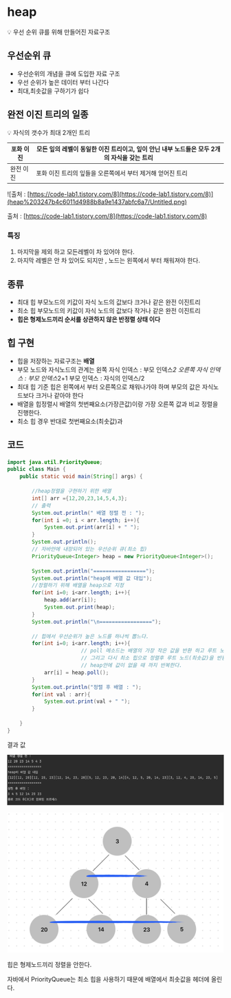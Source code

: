 # heap

<aside>
💡 우선 순위 큐를 위해 만들어진 자료구조

</aside>

## 우선순위 큐

- 우선순위의 개념을 큐에 도입한 자료 구조
- 우선 순위가 높은 데이터 부터 나간다
- 최대,최솟값을 구하기가 쉽다

## 완전 이진 트리의 일종

<aside>
💡 자식의 갯수가 최대 2개인 트리

</aside>

| 포화 이진 | 모든 잎의 레벨이 동일한 이진 트리이고, 잎이 안닌 내부 노드들은 모두 2개의 자식을 갖는 트리 |
| --- | --- |
| 완전 이진 | 포화 이진 트리의 잎들을 오른쪽에서 부터 제거해 얻어진 트리 |

![출처 : [https://code-lab1.tistory.com/8](https://code-lab1.tistory.com/8)](heap%203247b4c6011d4988b8a9e1437abfc6a7/Untitled.png)

출처 : [https://code-lab1.tistory.com/8](https://code-lab1.tistory.com/8)

### 특징

1. 마지막을 제외 하고 모든레벨이 차 있어야 한다.
2. 마지막 레벨은 안 차 있어도 되지만 , 노드는 왼쪽에서 부터 채워져야 한다.

## 종류

- 최대 힙
부모노드의 키값이 자식 노드의 값보다 크거나 같은 완전 이진트리
- 최소 힙
부모노드의 키값이 자식 노드의 값보다 작거나 같은 완전 이진트리
- **힙은 형제노드끼리 순서를 상관하지 않은 반정렬 상태 이다**

## 힙 구현

- 힙을 저장하는 자료구조는 **배열**
- 부모 노드와 자식노드의 관계는
왼쪽 자식 인덱스 : 부모 인덱스*2
오른쪽 자식 인덱스 : 부모 인덱스*2+1
부모 인덱스 : 자식의 인덱스/2
- 최대 힙 기준 힙은 왼쪽에서 부터 오른쪽으로 채워나가야 하며 부모의 값은 자식노드보다 크거나 같아야 한다
- 배열을 힙정렬시 배열의 첫번째요소(가장큰값)이랑 가장 오른쪽 값과 비교 정렬을 진행한다.
- 최소 힙 경우 반대로 첫번째요소(최솟값)과 

## 코드

```java
import java.util.PriorityQueue;
public class Main {
    public static void main(String[] args) {

        //heap정렬을 구현하기 위한 배열 
        int[] arr ={12,20,23,14,5,4,3};
        // 출력
        System.out.println(" 배열 정렬 전 : ");
        for(int i =0; i < arr.length; i++){
            System.out.print(arr[i] + " ");
        }
        System.out.println();
        // 자바안에 내장되어 있는 우선순위 큐(최소 힙)
        PriorityQueue<Integer> heap = new PriorityQueue<Integer>();

        System.out.println("=================");
        System.out.println("heap에 배열 값 대입");
        //정렬하기 위해 배열을 heap으로 지정
        for(int i=0; i<arr.length; i++){
            heap.add(arr[i]);
            System.out.print(heap);
        }
        System.out.println("\n=================");

        // 힙에서 우선순위가 높은 노드를 하나씩 뽑느다.
        for(int i=0; i<arr.length; i++){
						// poll 메소드는 배열의 가장 작은 값을 반환 하고 루트 노드를 삭제한다.
						// 그리고 다시 최소 힙으로 정렬후 루트 노드(최솟값)을 반환 후 삭제한다.
						// heap안에 값이 없을 때 까지 반복한다.
            arr[i] = heap.poll();
        }
        System.out.println("정렬 후 배열 : ");
        for(int val : arr){
            System.out.print(val + " ");
        }

    }
}
```

결과 값

![Untitled](heap%203247b4c6011d4988b8a9e1437abfc6a7/Untitled%201.png)

![힙은 형제노드끼리 정렬을 안한다.](heap%203247b4c6011d4988b8a9e1437abfc6a7/Untitled%202.png)

힙은 형제노드끼리 정렬을 안한다.

자바에서 PriorityQueue는 최소 힙을 사용하기 때문에 배열에서 최솟값을 헤더에 올린다.
